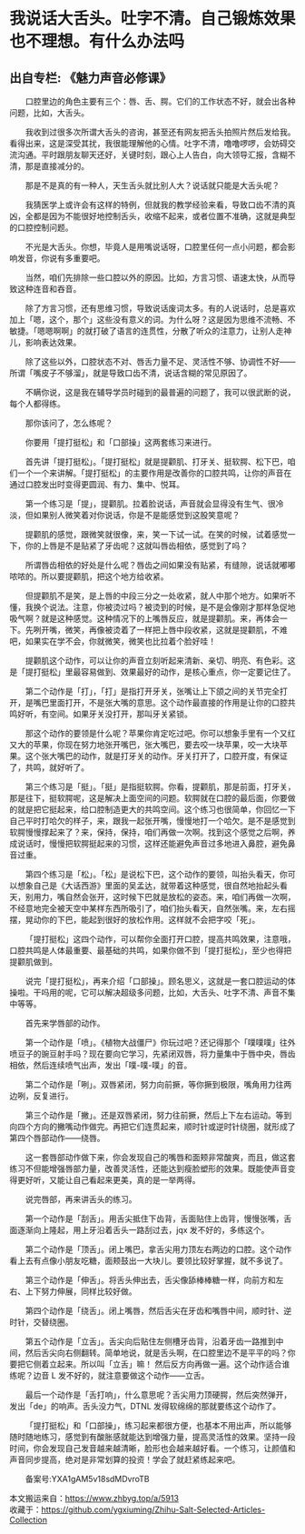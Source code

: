 # 我说话大舌头。吐字不清。自己锻炼效果也不理想。有什么办法吗  
## 出自专栏: 《魅力声音必修课》  
&emsp;&emsp;口腔里边的角色主要有三个：唇、舌、腭。它们的工作状态不好，就会出各种问题，比如，大舌头。  
  
&emsp;&emsp;我收到过很多次所谓大舌头的咨询，甚至还有网友把舌头拍照片然后发给我。看得出来，这是深受其扰，我很能理解他的心情。吐字不清，噜噜啰啰，会妨碍交流沟通。平时跟朋友聊天还好，关键时刻，跟心上人告白，向大领导汇报，含糊不清，那是直接减分的。  
  
&emsp;&emsp;那是不是真的有一种人，天生舌头就比别人大？说话就只能是大舌头呢？  
  
&emsp;&emsp;我猜医学上或许会有这样的特例，但就我的教学经验来看，导致口齿不清的真凶，全都是因为不能很好地控制舌头，收缩不起来，或者位置不准确，这就是典型的口腔控制问题。  
  
&emsp;&emsp;不光是大舌头。你想，毕竟人是用嘴说话呀，口腔里任何一点小问题，都会影响发音，你说有多重要吧。  
  
&emsp;&emsp;当然，咱们先排除一些口腔以外的原因。比如，方言习惯、语速太快，从而导致这种连音和吞音。  
  
&emsp;&emsp;除了方言习惯，还有思维习惯，导致说话废词太多。有的人说话时，总是喜欢加上「嗯，这个，那个」这些没有意义的词。为什么呀？这是因为思维不流畅、不敏捷。「嗯嗯啊啊」的就打破了语言的连贯性，分散了听众的注意力，让别人走神儿，影响表达效果。  
  
&emsp;&emsp;除了这些以外，口腔状态不对、唇舌力量不足、灵活性不够、协调性不好——所谓「嘴皮子不够溜」，就是导致口齿不清，说话含糊的常见原因了。  
  
&emsp;&emsp;不瞒你说，这是我在辅导学员时碰到的最普遍的问题了，我可以很武断的说，每个人都得练。  
  
&emsp;&emsp;那你该问了，怎么练呢？  
  
&emsp;&emsp;你要用「提打挺松」和「口部操」这两套练习来进行。  
  
&emsp;&emsp;首先讲「提打挺松」。「提打挺松」就是提颧肌、打牙关、挺软腭、松下巴，咱们一个一个来讲解。「提打挺松」的主要作用是改善你的口腔共鸣，让你的声音在通过口腔发出时变得更圆润、有力、集中、悦耳。  
  
&emsp;&emsp;第一个练习是「提」，提颧肌。拉着脸说话，声音就会显得没有生气、很冷淡，但如果别人微笑着对你说话，你是不是能感觉到这股笑意呢？  
  
&emsp;&emsp;提颧肌的感觉，跟微笑就很像，来，笑一下试一试。在笑的时候，试着感觉一下，你的上唇是不是贴紧了牙齿呢？这就叫唇齿相依，感觉到了吗？  
  
&emsp;&emsp;所谓唇齿相依的好处是什么呢？唇齿之间如果没有贴紧，有缝隙，说话就嘟嘟哝哝的。所以要提颧肌，把这个地方给收紧。  
  
&emsp;&emsp;但提颧肌不是笑，是上唇的中段三分之一处收紧，就人中那个地方。如果听不懂，我换个说法。注意，你被烫过吗？被烫到的时候，是不是会像刚才那样急促地吸气啊？就是这种感觉。这种情况下的上嘴唇反应，就是提颧肌。来，再体会一下。先咧开嘴，微笑，再像被烫着了一样把上唇中段收紧，这就是提颧肌，不难吧，如果实在学不会，你就微笑，微笑也比拉着个脸好哇！  
  
&emsp;&emsp;提颧肌这个动作，可以让你的声音立刻听起来清新、亲切、明亮、有色彩。这是「提打挺松」里最容易做到、效果最好的动作，是核心重点，你一定要记住了。  
  
&emsp;&emsp;第二个动作是「打」，「打」是指打开牙关，张嘴让上下颌之间的关节完全打开，是嘴巴里面打开，不是张大嘴的意思。这个动作最直接的作用是让你的口腔共鸣好听，有空间。如果牙关没打开，那叫牙关紧锁。  
  
&emsp;&emsp;那这个动作的要领是什么呢？苹果你肯定吃过吧。你可以想象手里有一个又红又大的苹果，你现在努力地张开嘴巴，张大嘴巴，要去咬一块苹果，咬一大块苹果。这个张大嘴巴的动作，就是打牙关的动作。牙关打开了，口腔开度，有保证了，共鸣，就好听了。  
  
&emsp;&emsp;第三个练习是「挺」。「挺」是指挺软腭。你看，提颧肌，那是前面，打牙关，那是往下，挺软腭呢，这是解决上面空间的问题。软腭就在口腔的最后面，你要做的就是把它挺起来，给口腔制造更大的共鸣空间。这个练习也很简单，你回忆一下自己平时打哈欠的样子，来，跟我一起张开嘴，慢慢地打一个哈欠。是不是感觉到软腭慢慢撑起来了？来，保持，保持，咱们再做一次啊。找到这个感觉之后啊，养成说话时，慢慢把软腭挺起来的习惯，这样还能避免声音过多地进入鼻腔，避免鼻音过重。  
  
&emsp;&emsp;第四个练习是「松」。「松」是说松下巴，这个动作的要领，叫抬头看天，你可以想象自己是《大话西游》里面的吴孟达，就带着这种感觉，很自然地抬起头看天，别用力，嘴自然会张开，这时候下巴就是放松的姿态。来，咱们再做一次啊，不经意地完全被天空中某样东西所吸引了，咱们抬头看天，自然张嘴。来，左右摇摆，晃动你的下巴，能起到很好的放松作用。这样就不会把字咬「死」。  
  
&emsp;&emsp;「提打挺松」这四个动作，可以帮你全面打开口腔，提高共鸣效果，注意哦，口腔共鸣是人体最重要、最基础的共鸣，如果你做不到「提打挺松」，至少也得把提颧肌做到。  
  
&emsp;&emsp;说完「提打挺松」，再来介绍「口部操」。顾名思义，这就是一套口腔运动的体操啦。干吗用的呢，它可以解决超级多问题，比如，大舌头、吐字不清、声音不集中等等。  
  
&emsp;&emsp;首先来学唇部的动作。  
  
&emsp;&emsp;第一个动作是「喷」。《植物大战僵尸》你玩过吧？还记得那个「噗噗噗」往外喷豆子的豌豆射手吗？现在要向它学习，先紧闭双唇，将力量集中于唇中央，唇齿相依，然后连续喷气出声，发出「噗-噗-噗」的音。  
  
&emsp;&emsp;第二个动作是「咧」。双唇紧闭，努力向前撅，等你撅到极限，嘴角用力往两边咧，反复进行。  
  
&emsp;&emsp;第三个动作是「撇」。还是双唇紧闭，努力往前撅，然后上下左右运动。等到向四个方向的撇嘴动作做完。再把它们连贯起来，顺时针或逆时针绕圈，就形成了第四个唇部动作——绕唇。  
  
&emsp;&emsp;这一套唇部动作做下来，你会发现自己的嘴唇和面颊非常酸爽，而且，做这套练习不但能增强唇部力量，改善灵活性，还能达到瘦脸塑形的效果。既能使声音变得更好听，又能让自己看起来更美，真的是一举两得。  
  
&emsp;&emsp;说完唇部，再来讲舌头的练习。  
  
&emsp;&emsp;第一个动作是「刮舌」。用舌尖抵住下齿背，舌面贴住上齿背，慢慢张嘴，舌面逐渐向上隆起，用上牙沿着舌头一路刮过去，jqx 发不好的，多练这个。  
  
&emsp;&emsp;第二个动作是「顶舌」。闭上嘴巴，拿舌尖用力顶左右两边的口腔。这个动作看上去有点像小朋友吃糖，面颊鼓出一大块儿。要领比较好掌握，就不多说了。  
  
&emsp;&emsp;第三个动作是「伸舌」。将舌头伸出去，舌尖像舔棒棒糖一样，向前方和左右、上下努力伸展，同样比较好做。  
  
&emsp;&emsp;第四个动作是「绕舌」。闭上嘴唇，然后舌尖在牙齿和嘴唇中间，顺时针、逆时针，交替绕圈。  
  
&emsp;&emsp;第五个动作是「立舌」。舌尖向后贴住左侧槽牙齿背，沿着牙齿一路推到中间，然后舌尖向右侧翻转。简单地说，就是舌头啊，在口腔里边不是平平的吗？你要把它侧着立起来。所以叫「立舌」嘛！ 然后反方向再做一遍。这个动作适合谁练呢？边音 L 发不好的，就注意要做这个动作——立舌。  
  
&emsp;&emsp;最后一个动作是「舌打响」，什么意思呢？舌尖用力顶硬腭，然后突然弹开，发出「de」的响声。舌头没力气，DTNL 发得软绵绵的那就要练这个动作了。  
  
&emsp;&emsp;「提打挺松」和「口部操」，练习起来都很方便，也基本不用出声，所以能够随时随地练习，感觉到有酸胀感就能达到增强力量，提高灵活性的效果。坚持一段时间，你会发现自己发音越来越清晰，脸形也会越来越好看。一个练习，让颜值和声音同步提高，绝对是非常划算的投资！学会了就赶紧练起来吧。  
  
&emsp;&emsp;备案号:YXA1gAM5v18sdMDvroTB  
  
本文搬运来自：https://www.zhbyg.top/a/5913  
 收藏于：https://github.com/ygxiuming/Zhihu-Salt-Selected-Articles-Collection